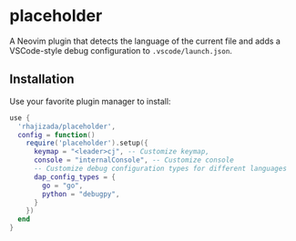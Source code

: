 # placeholder

A Neovim plugin that detects the language of the current file and adds a
VSCode-style debug configuration to `.vscode/launch.json`.

## Installation

Use your favorite plugin manager to install:

```lua
use {
  'rhajizada/placeholder',
  config = function()
    require('placeholder').setup({
      keymap = "<leader>cj", -- Customize keymap,
      console = "internalConsole", -- Customize console
      -- Customize debug configuration types for different languages
      dap_config_types = {
        go = "go",
        python = "debugpy",
      }
    })
  end
}
```
